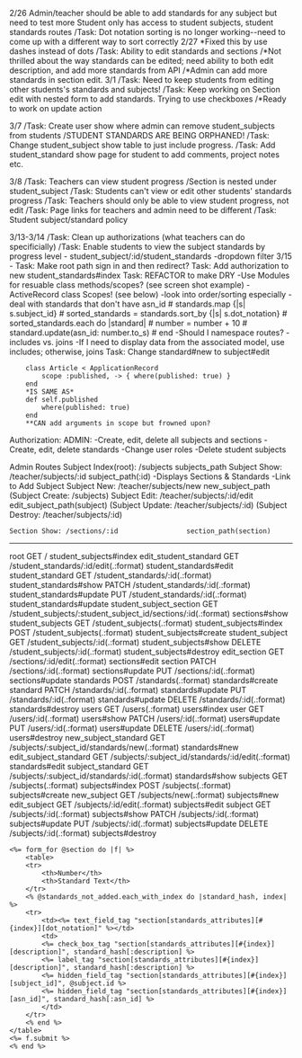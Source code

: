 2/26
    Admin/teacher should be able to add standards for any subject but need to test more
    Student only has access to student subjects, student standards routes
        /Task: Dot notation sorting is no longer working--need to come up with a different way to sort correctly
2/27            *Fixed this by use dashes instead of dots
    /Task: Ability to edit standards and sections 
        /*Not thrilled about the way standards can be edited; need ability to both edit description, and add more standards from API
           /*Admin can add more standards in section edit.
3/1
    /Task: Need to keep students from editing other students's standards and subjects!
    /Task: Keep working on Section edit with nested form to add standards. Trying to use checkboxes
        /*Ready to work on update action 

3/7
    /Task: Create user show where admin can remove student_subjects from students
        /STUDENT STANDARDS ARE BEING ORPHANED!
    /Task: Change student_subject show table to just include progress.
        /Task: Add student_standard show page for student to add comments, project notes etc.

3/8
    /Task: Teachers can view student progress 
        /Section is nested under student_subject
    /Task: Students can't view or edit other students' standards progress
    /Task: Teachers should only be able to view student progress, not edit
    /Task: Page links for teachers and admin need to be different
    /Task: Student subject/standard policy

3/13-3/14
    /Task: Clean up authorizations (what teachers can do specificially)
    /Task: Enable students to view the subject standards by progress level
        - student_subject/:id/student_standards 
            -dropdown filter
3/15 -
    Task: Make root path sign in and then redirect?
    Task: Add authorization to new student_standards#index
    Task: REFACTOR to make DRY
        -Use Modules for resuable class methods/scopes? (see screen shot example)
        -ActiveRecord class Scopes! (see below)
            -look into order/sorting especially
            -deal with standards that don't have asn_id
            # standards.map {|s| s.subject_id}
            # sorted_standards = standards.sort_by {|s| s.dot_notation}
            # sorted_standards.each do |standard|
            #     number = number + 10
            #     standard.update(asn_id: number.to_s)
            # end
        -Should I namespace routes?
        -includes vs. joins 
            -If I need to display data from the associated model, use includes; otherwise, joins
    Task: Change standard#new to subject#edit

        class Article < ApplicationRecord
            scope :published, -> { where(published: true) }
        end
        *IS SAME AS*
        def self.published
            where(published: true)
        end
        **CAN add arguments in scope but frowned upon?
 
Authorization:
    ADMIN: 
        -Create, edit, delete all subjects and sections
        -Create, edit, delete standards
        -Change user roles
        -Delete student subjects


Admin Routes
    Subject Index(root): /subjects              subjects_path
    Subject Show: /teacher/subjects/:id         subject_path(:id)
        -Displays Sections & Standards
        -Link to Add Subject
    Subject New: /teacher/subjects/new          new_subject_path
      (Subject Create: /subjects)
    Subject Edit: /teacher/subjects/:id/edit    edit_subject_path(subject)
      (Subject Update: /teacher/subjects/:id)
      (Subject Destroy: /teacher/subjects/:id)
    
    Section Show: /sections/:id                 section_path(section)

-----

root GET      /                                                            student_subjects#index
           edit_student_standard GET      /student_standards/:id/edit(.:format)                        student_standards#edit
                student_standard GET      /student_standards/:id(.:format)                             student_standards#show
                                 PATCH    /student_standards/:id(.:format)                             student_standards#update
                                 PUT      /student_standards/:id(.:format)                             student_standards#update
         student_subject_section GET      /student_subjects/:student_subject_id/sections/:id(.:format) sections#show
                student_subjects GET      /student_subjects(.:format)                                  student_subjects#index
                                 POST     /student_subjects(.:format)                                  student_subjects#create
                 student_subject GET      /student_subjects/:id(.:format)                              student_subjects#show
                                 DELETE   /student_subjects/:id(.:format)                              student_subjects#destroy
                    edit_section GET      /sections/:id/edit(.:format)                                 sections#edit
                         section PATCH    /sections/:id(.:format)                                      sections#update
                                 PUT      /sections/:id(.:format)                                      sections#update
                       standards POST     /standards(.:format)                                         standards#create
                        standard PATCH    /standards/:id(.:format)                                     standards#update
                                 PUT      /standards/:id(.:format)                                     standards#update
                                 DELETE   /standards/:id(.:format)                                     standards#destroy
                           users GET      /users(.:format)                                             users#index
                            user GET      /users/:id(.:format)                                         users#show
                                 PATCH    /users/:id(.:format)                                         users#update
                                 PUT      /users/:id(.:format)                                         users#update
                                 DELETE   /users/:id(.:format)                                         users#destroy
            new_subject_standard GET      /subjects/:subject_id/standards/new(.:format)                standards#new
           edit_subject_standard GET      /subjects/:subject_id/standards/:id/edit(.:format)           standards#edit
                subject_standard GET      /subjects/:subject_id/standards/:id(.:format)                standards#show
                        subjects GET      /subjects(.:format)                                          subjects#index
                                 POST     /subjects(.:format)                                          subjects#create
                     new_subject GET      /subjects/new(.:format)                                      subjects#new
                    edit_subject GET      /subjects/:id/edit(.:format)                                 subjects#edit
                         subject GET      /subjects/:id(.:format)                                      subjects#show
                                 PATCH    /subjects/:id(.:format)                                      subjects#update
                                 PUT      /subjects/:id(.:format)                                      subjects#update
                                 DELETE   /subjects/:id(.:format)                                      subjects#destroy


    <%= form_for @section do |f| %>
        <table>
        <tr>
            <th>Number</th>
            <th>Standard Text</th>
        </tr>
        <% @standards_not_added.each_with_index do |standard_hash, index| %>
        <tr>
            <td><%= text_field_tag "section[standards_attributes][#{index}][dot_notation]" %></td>
            <td>
            <%= check_box_tag "section[standards_attributes][#{index}][description]", standard_hash[:description] %> 
            <%= label_tag "section[standards_attributes][#{index}][description]", standard_hash[:description] %>
            <%= hidden_field_tag "section[standards_attributes][#{index}][subject_id]", @subject.id %>
            <%= hidden_field_tag "section[standards_attributes][#{index}][asn_id]", standard_hash[:asn_id] %>
            </td>
        </tr>
        <% end %>
    </table>
    <%= f.submit %>
    <% end %>